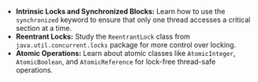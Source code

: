 - **Intrinsic Locks and Synchronized Blocks:** Learn how to use the `synchronized` keyword to ensure that only one thread accesses a critical section at a time.
- **Reentrant Locks:** Study the `ReentrantLock` class from `java.util.concurrent.locks` package for more control over locking.
- **Atomic Operations:** Learn about atomic classes like `AtomicInteger`, `AtomicBoolean`, and `AtomicReference` for lock-free thread-safe operations.